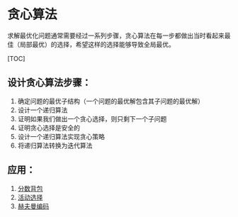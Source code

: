 # 贪心算法

求解最优化问题通常需要经过一系列步骤，贪心算法在每一步都做出当时看起来最佳（局部最优）的选择，希望这样的选择能够导致全局最优。

[TOC]

## 设计贪心算法步骤：

1. 确定问题的最优子结构（一个问题的最优解包含其子问题的最优解）
2. 设计一个递归算法
3. 证明如果我们做出一个贪心选择，则只剩下一个子问题
4. 证明贪心选择是安全的
5. 设计一个递归算法实现贪心策略
6. 将递归算法转换为迭代算法

## 应用：

1. [分数背包](../应用/背包问题.md)
2. [活动选择](../应用/活动选择.md)
3. [赫夫曼编码](../应用/赫夫曼编码.md)



